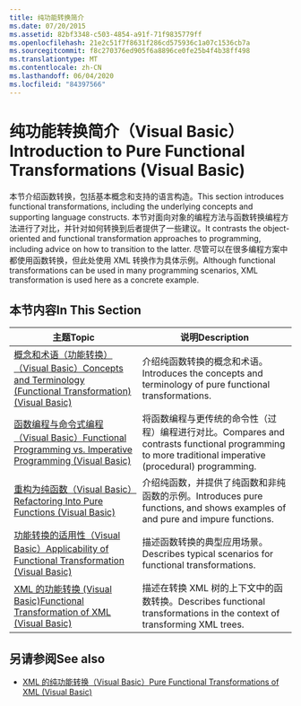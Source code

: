 ```yaml
---
title: 纯功能转换简介
ms.date: 07/20/2015
ms.assetid: 82bf3348-c503-4854-a91f-71f9835779ff
ms.openlocfilehash: 21e2c51f7f8631f286cd575936c1a07c1536cb7a
ms.sourcegitcommit: f8c270376ed905f6a8896ce0fe25b4f4b38ff498
ms.translationtype: MT
ms.contentlocale: zh-CN
ms.lasthandoff: 06/04/2020
ms.locfileid: "84397566"
---
```

# <a name="introduction-to-pure-functional-transformations-visual-basic"></a><span data-ttu-id="f1254-102">纯功能转换简介（Visual Basic）</span><span class="sxs-lookup"><span data-stu-id="f1254-102">Introduction to Pure Functional Transformations (Visual Basic)</span></span>
<span data-ttu-id="f1254-103">本节介绍函数转换，包括基本概念和支持的语言构造。</span><span class="sxs-lookup"><span data-stu-id="f1254-103">This section introduces functional transformations, including the underlying concepts and supporting language constructs.</span></span> <span data-ttu-id="f1254-104">本节对面向对象的编程方法与函数转换编程方法进行了对比，并针对如何转换到后者提供了一些建议。</span><span class="sxs-lookup"><span data-stu-id="f1254-104">It contrasts the object-oriented and functional transformation approaches to programming, including advice on how to transition to the latter.</span></span> <span data-ttu-id="f1254-105">尽管可以在很多编程方案中都使用函数转换，但此处使用 XML 转换作为具体示例。</span><span class="sxs-lookup"><span data-stu-id="f1254-105">Although functional transformations can be used in many programming scenarios, XML transformation is used here as a concrete example.</span></span>  
  
## <a name="in-this-section"></a><span data-ttu-id="f1254-106">本节内容</span><span class="sxs-lookup"><span data-stu-id="f1254-106">In This Section</span></span>  
  
|<span data-ttu-id="f1254-107">主题</span><span class="sxs-lookup"><span data-stu-id="f1254-107">Topic</span></span>|<span data-ttu-id="f1254-108">说明</span><span class="sxs-lookup"><span data-stu-id="f1254-108">Description</span></span>|  
|-----------|-----------------|  
|[<span data-ttu-id="f1254-109">概念和术语（功能转换）（Visual Basic）</span><span class="sxs-lookup"><span data-stu-id="f1254-109">Concepts and Terminology (Functional Transformation) (Visual Basic)</span></span>](concepts-and-terminology-functional-transformation.md)|<span data-ttu-id="f1254-110">介绍纯函数转换的概念和术语。</span><span class="sxs-lookup"><span data-stu-id="f1254-110">Introduces the concepts and terminology of pure functional transformations.</span></span>|  
|[<span data-ttu-id="f1254-111">函数编程与命令式编程（Visual Basic）</span><span class="sxs-lookup"><span data-stu-id="f1254-111">Functional Programming vs. Imperative Programming (Visual Basic)</span></span>](functional-programming-vs-imperative-programming.md)|<span data-ttu-id="f1254-112">将函数编程与更传统的命令性（过程）编程进行对比。</span><span class="sxs-lookup"><span data-stu-id="f1254-112">Compares and contrasts functional programming to more traditional imperative (procedural) programming.</span></span>|  
|[<span data-ttu-id="f1254-113">重构为纯函数（Visual Basic）</span><span class="sxs-lookup"><span data-stu-id="f1254-113">Refactoring Into Pure Functions (Visual Basic)</span></span>](refactoring-into-pure-functions.md)|<span data-ttu-id="f1254-114">介绍纯函数，并提供了纯函数和非纯函数的示例。</span><span class="sxs-lookup"><span data-stu-id="f1254-114">Introduces pure functions, and shows examples of and pure and impure functions.</span></span>|  
|[<span data-ttu-id="f1254-115">功能转换的适用性（Visual Basic）</span><span class="sxs-lookup"><span data-stu-id="f1254-115">Applicability of Functional Transformation (Visual Basic)</span></span>](applicability-of-functional-transformation.md)|<span data-ttu-id="f1254-116">描述函数转换的典型应用场景。</span><span class="sxs-lookup"><span data-stu-id="f1254-116">Describes typical scenarios for functional transformations.</span></span>|  
|[<span data-ttu-id="f1254-117">XML 的功能转换 (Visual Basic)</span><span class="sxs-lookup"><span data-stu-id="f1254-117">Functional Transformation of XML (Visual Basic)</span></span>](functional-transformation-of-xml.md)|<span data-ttu-id="f1254-118">描述在转换 XML 树的上下文中的函数转换。</span><span class="sxs-lookup"><span data-stu-id="f1254-118">Describes functional transformations in the context of transforming XML trees.</span></span>|  
  
## <a name="see-also"></a><span data-ttu-id="f1254-119">另请参阅</span><span class="sxs-lookup"><span data-stu-id="f1254-119">See also</span></span>

- [<span data-ttu-id="f1254-120">XML 的纯功能转换（Visual Basic）</span><span class="sxs-lookup"><span data-stu-id="f1254-120">Pure Functional Transformations of XML (Visual Basic)</span></span>](pure-functional-transformations-of-xml.md)
